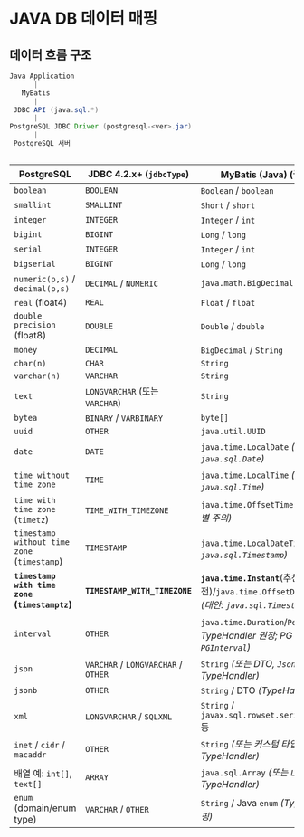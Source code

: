 
# JAVA DB 데이터 매핑

## 데이터 흐름 구조

```java
Java Application
      |
   MyBatis
      |
 JDBC API (java.sql.*)
      |
PostgreSQL JDBC Driver (postgresql-<ver>.jar)
      |
 PostgreSQL 서버
```

##

| PostgreSQL | JDBC 4.2.x+ (`jdbcType`) | MyBatis (Java)  (권장 / 대안) |
| --- | --- | --- |
| `boolean` | `BOOLEAN` | `Boolean` / `boolean`|
| `smallint` | `SMALLINT` | `Short` / `short` |
| `integer` | `INTEGER` | `Integer` / `int` |
| `bigint` | `BIGINT` | `Long` / `long` |
| `serial` | `INTEGER` | `Integer` / `int` |
| `bigserial` | `BIGINT` | `Long` / `long` |
| `numeric(p,s)` / `decimal(p,s)` | `DECIMAL` / `NUMERIC` | `java.math.BigDecimal` |
| `real` (float4) | `REAL` | `Float` / `float` |
| `double precision` (float8) | `DOUBLE` | `Double` / `double` |
| `money` | `DECIMAL` | `BigDecimal` / `String` |
| `char(n)` | `CHAR` | `String` |
| `varchar(n)` | `VARCHAR` | `String` |
| `text` | `LONGVARCHAR` (또는 `VARCHAR`) | `String` |
| `bytea` | `BINARY` / `VARBINARY` | `byte[]` |
| `uuid` | `OTHER` | `java.util.UUID` |
| `date` | `DATE` | `java.time.LocalDate` *(대안: `java.sql.Date`)* |
| `time without time zone` | `TIME` | `java.time.LocalTime` *(대안: `java.sql.Time`)* |
| `time with time zone` (`timetz`) | `TIME_WITH_TIMEZONE` | `java.time.OffsetTime` *(드라이버/버전별 주의)* |
| `timestamp without time zone` (`timestamp`)    | `TIMESTAMP` | `java.time.LocalDateTime` *(대안: `java.sql.Timestamp`)* |
| **`timestamp with time zone` (`timestamptz`)** | **`TIMESTAMP_WITH_TIMEZONE`** | **`java.time.Instant`**(추천/가장안전)/`java.time.OffsetDateTime` <br> *(대안: `java.sql.Timestamp`)* |
| `interval` | `OTHER` | `java.time.Duration`/`Period` *(커스텀 TypeHandler 권장; PG JDBC는 `PGInterval`)* |
| `json` | `VARCHAR` / `LONGVARCHAR` / `OTHER` | `String` *(또는 DTO, `JsonNode` with TypeHandler)* |
| `jsonb` | `OTHER` | `String` / DTO *(TypeHandler)* |
| `xml` | `LONGVARCHAR` / `SQLXML` | `String` / `javax.sql.rowset.serial.SerialBlob` 등 |
| `inet` / `cidr` / `macaddr` | `OTHER` | `String` *(또는 커스텀 타입 + TypeHandler)* |
| 배열 예: `int[]`, `text[]` | `ARRAY` | `java.sql.Array` *(또는 `List<T>` with TypeHandler)* |
| `enum` (domain/enum type) | `VARCHAR` / `OTHER` | `String` / Java `enum` *(TypeHandler로 매핑)* |
